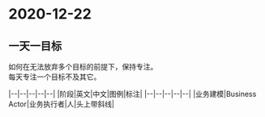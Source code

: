 # 2020-12-22

## 一天一目标

如何在无法放弃多个目标的前提下，保持专注。  
每天专注一个目标不及其它。  

|--|--|--|--|--|
|阶段|英文|中文|图例|标注|
|--|--|--|--|--|
|业务建模|Business Actor|业务执行者|人|头上带斜线|

